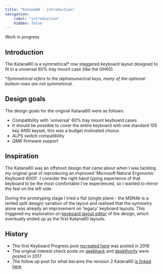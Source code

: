 ```yaml
---
title: "Katana60 - introduction"
navigation:
    label: "introduction"
    hidden: false
---
```

Work in progress

## Introduction
The Katana60 is a symmetrical* row staggered keyboard layout designed to fit in a universal 60% tray mount case (like the GH60).

**Symmetrical refers to the alphanumerical keys, many of the optional bottom rows are not symmetrical.*

## Design goals
The design goals for the original Katana60 were as follows:
- Compatibility with 'universal' 60% tray mount keyboard cases
- It should be possible to cover the entire keyboard with one standard 105 key ANSI keyset, this was a budget motivated choice.
- ALPS switch compatibility
- QMK firmware support

## Inspiration
The Katana60 was an offshoot design that came about when I was tackling my original goal of reproducing an improved 'Microsoft Natural Ergonomic Keyboard 4000'.
I consider the right hand typing experience of that keyboard to be the most comfortable I've experienced, so I wanted to mirror the feel on the left side.

During the prototyping stage I tried a flat (single plane - the MSN4k is a tented split design) variation of the layout
and realised that the symmetry alone was already an improvement on 'legacy' keyboard layouts. This triggered my exploration
on [keyboard layout editor](http://www.keyboard-layout-editor.com/) of the design, which eventually ended up as the first Katana60 layouts.

## History
- The first Keyboard Progress post [recreated here](https://rominronin.net/posts/2016/keyboard-progress) was posted in 2016
- The original interest check posts on [geekhack](https://geekhack.org/index.php?topic=88719) and [deskthority](https://deskthority.net/viewtopic.php?f=7&t=16287) were posted in 2017
- The follow up post for what became the revision 2 Katana60 [is linked here](https://geekhack.org/index.php?topic=100468.0)

